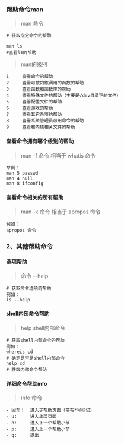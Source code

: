 ### 帮助命令man
> man 命令

```
# 获取指定命令的帮助

man ls
#查看ls的帮助
```

> man的级别

```
1     查看命令的帮助
2     查看可被内核调用的函数的帮助
3     查看函数和函数库的帮助
4     查看特殊文件的帮助（主要是/dev目录下的文件）
5     查看配置文件的帮助
6     查看游戏的帮助
7     查看其它杂项的帮助
8     查看系统管理员可用命令的帮助
9     查看和内核相关文件的帮助
```
#### 查看命令拥有哪个级别的帮助
> man -f 命令 相当于 whatis 命令

```
举例：
man 5 passwd
man 4 null
man 8 ifconfig
```
#### 查看命令相关的所有帮助
> man -k 命令 相当于 apropos 命令

```
例如：
apropos 命令
```
### 2、其他帮助命令
#### 选项帮助
> 命令 --help

```
# 获取命令选项的帮助
例如：
ls --help
```
#### shell内部命令帮助
> help shell内部命令

```
# 获取shell内部命令的帮助
例如：
whereis cd
# 确定是否是shell内部命令
help cd
# 获取内部命令帮助
```

#### 详细命令帮助info
> info 命令

```
- 回车：  进入子帮助页面（带有*号标记）
- u:     进入上层页面
- n:     进入下一个帮助小节
- p:     进入上一个帮助小节
- q:     退出
```